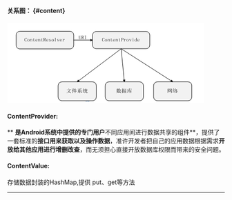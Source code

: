 #### 关系图： {#content}

#### ![](/assets/Contentprovide.png)

#### 

#### **ContentProvider:**

** **是Android系统中提供的专门用户**不同应用间进行数据共享的组件**，提供了一套标准的**接口用来获取以及操作数据**，准许开发者把自己的应用数据根据需求**开放给其他应用进行增删改查**，而无须担心直接开放数据库权限而带来的安全问题。

#### **ContentValue:**

存储数据封装的HashMap,提供 put、get等方法

---



